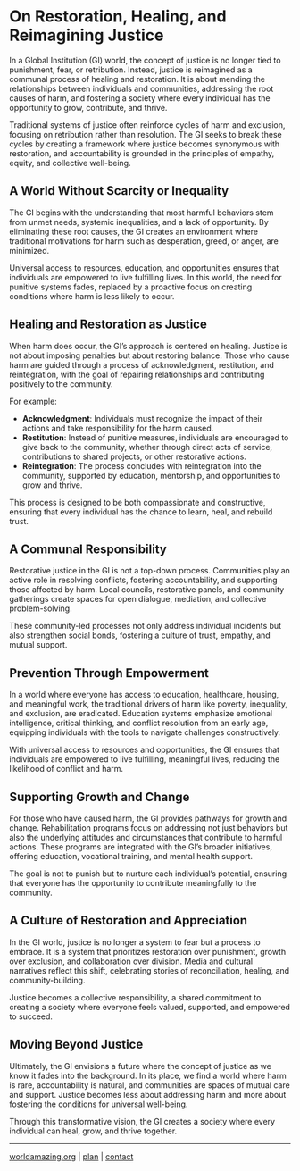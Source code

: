 # On Restoration, Healing, and Reimagining Justice
In a Global Institution (GI) world, the concept of justice is no longer tied to punishment, fear, or retribution. Instead, justice is reimagined as a communal process of healing and restoration. It is about mending the relationships between individuals and communities, addressing the root causes of harm, and fostering a society where every individual has the opportunity to grow, contribute, and thrive.

Traditional systems of justice often reinforce cycles of harm and exclusion, focusing on retribution rather than resolution. The GI seeks to break these cycles by creating a framework where justice becomes synonymous with restoration, and accountability is grounded in the principles of empathy, equity, and collective well-being.


## A World Without Scarcity or Inequality
The GI begins with the understanding that most harmful behaviors stem from unmet needs, systemic inequalities, and a lack of opportunity. By eliminating these root causes, the GI creates an environment where traditional motivations for harm such as desperation, greed, or anger, are minimized. 

Universal access to resources, education, and opportunities ensures that individuals are empowered to live fulfilling lives. In this world, the need for punitive systems fades, replaced by a proactive focus on creating conditions where harm is less likely to occur.


## Healing and Restoration as Justice
When harm does occur, the GI’s approach is centered on healing. Justice is not about imposing penalties but about restoring balance. Those who cause harm are guided through a process of acknowledgment, restitution, and reintegration, with the goal of repairing relationships and contributing positively to the community.

For example:
- **Acknowledgment**: Individuals must recognize the impact of their actions and take responsibility for the harm caused.
- **Restitution**: Instead of punitive measures, individuals are encouraged to give back to the community, whether through direct acts of service, contributions to shared projects, or other restorative actions.
- **Reintegration**: The process concludes with reintegration into the community, supported by education, mentorship, and opportunities to grow and thrive.

This process is designed to be both compassionate and constructive, ensuring that every individual has the chance to learn, heal, and rebuild trust.


## A Communal Responsibility
Restorative justice in the GI is not a top-down process. Communities play an active role in resolving conflicts, fostering accountability, and supporting those affected by harm. Local councils, restorative panels, and community gatherings create spaces for open dialogue, mediation, and collective problem-solving.

These community-led processes not only address individual incidents but also strengthen social bonds, fostering a culture of trust, empathy, and mutual support.


## Prevention Through Empowerment
In a world where everyone has access to education, healthcare, housing, and meaningful work, the traditional drivers of harm like poverty, inequality, and exclusion, are eradicated. Education systems emphasize emotional intelligence, critical thinking, and conflict resolution from an early age, equipping individuals with the tools to navigate challenges constructively.

With universal access to resources and opportunities, the GI ensures that individuals are empowered to live fulfilling, meaningful lives, reducing the likelihood of conflict and harm.


## Supporting Growth and Change
For those who have caused harm, the GI provides pathways for growth and change. Rehabilitation programs focus on addressing not just behaviors but also the underlying attitudes and circumstances that contribute to harmful actions. These programs are integrated with the GI’s broader initiatives, offering education, vocational training, and mental health support.

The goal is not to punish but to nurture each individual’s potential, ensuring that everyone has the opportunity to contribute meaningfully to the community.


## A Culture of Restoration and Appreciation
In the GI world, justice is no longer a system to fear but a process to embrace. It is a system that prioritizes restoration over punishment, growth over exclusion, and collaboration over division. Media and cultural narratives reflect this shift, celebrating stories of reconciliation, healing, and community-building.

Justice becomes a collective responsibility, a shared commitment to creating a society where everyone feels valued, supported, and empowered to succeed.


## Moving Beyond Justice
Ultimately, the GI envisions a future where the concept of justice as we know it fades into the background. In its place, we find a world where harm is rare, accountability is natural, and communities are spaces of mutual care and support. Justice becomes less about addressing harm and more about fostering the conditions for universal well-being.

Through this transformative vision, the GI creates a society where every individual can heal, grow, and thrive together.

---
[worldamazing.org](https://worldamazing.org)
| [plan](https://github.com/whomanatee/plan)
| [contact](mailto:human@whomanatee.org)
